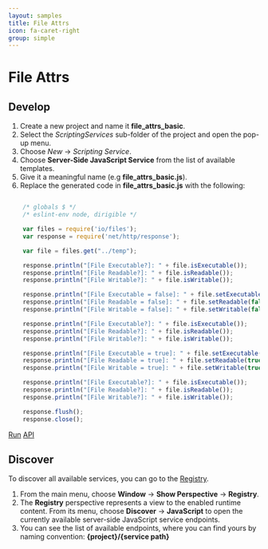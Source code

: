 ```yaml
---
layout: samples
title: File Attrs
icon: fa-caret-right
group: simple
---
```


File Attrs
===

Develop
--

1. Create a new project and name it **file_attrs_basic**.
2. Select the *ScriptingServices* sub-folder of the project and open the pop-up menu.
3. Choose *New* -> *Scripting Service*.
4. Choose **Server-Side JavaScript Service** from the list of available templates.
5. Give it a meaningful name (e.g **file_attrs_basic.js**).
6. Replace the generated code in **file_attrs_basic.js** with the following:

```javascript

	/* globals $ */
	/* eslint-env node, dirigible */

	var files = require('io/files');
	var response = require('net/http/response');

	var file = files.get("../temp");

	response.println("[File Executable?]: " + file.isExecutable());
	response.println("[File Readable?]: " + file.isReadable());
	response.println("[File Writable?]: " + file.isWritable());

	response.println("[File Executable = false]: " + file.setExecutable(false));
	response.println("[File Readable = false]: " + file.setReadable(false));
	response.println("[File Writable = false]: " + file.setWritable(false));

	response.println("[File Executable?]: " + file.isExecutable());
	response.println("[File Readable?]: " + file.isReadable());
	response.println("[File Writable?]: " + file.isWritable());

	response.println("[File Executable = true]: " + file.setExecutable(true));
	response.println("[File Readable = true]: " + file.setReadable(true));
	response.println("[File Writable = true]: " + file.setWritable(true));

	response.println("[File Executable?]: " + file.isExecutable());
	response.println("[File Readable?]: " + file.isReadable());
	response.println("[File Writable?]: " + file.isWritable());

	response.flush();
	response.close();

```

<div class="btn-toolbar pull-right">
	<a class="btn btn-warning" href="http://dirigible.eclipse.org/services/ui/anonymous.html?git=https://github.com/dirigiblelabs/sample_io_file_attrs_basic.git">Run</a>
	<a class="btn btn-info" href="http://www.dirigible.io/api/file.html">API</a>
</div>

Discover
--
To discover all available services, you can go to the [Registry](../help/registry.html).

1. From the main menu, choose **Window** -> **Show Perspective** -> **Registry**.
2. The **Registry** perspective represents a view to the enabled runtime content. From its menu, choose **Discover** -> **JavaScript** to open the currently available server-side JavaScript service endpoints.
3. You can see the list of available endpoints, where you can find yours by naming convention: **{project}/{service path}**
